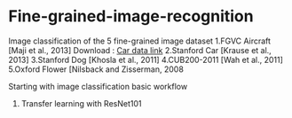 # Fine-grained-image-recognition

Image classification of the 5 fine-grained image dataset
1.FGVC Aircraft [Maji et al., 2013]
  Download : [Car data link]
2.Stanford Car [Krause et al., 2013]
3.Stanford Dog [Khosla et al., 2011]
4.CUB200-2011 [Wah et al., 2011]
5.Oxford Flower [Nilsback and Zisserman, 2008
  
Starting with image classification basic workflow
  1. Transfer learning with ResNet101
  
  
  
  
[Car data link]: https://ai.stanford.edu/~jkrause/cars/car_dataset.html
